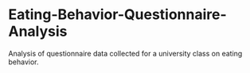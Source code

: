 # Eating-Behavior-Questionnaire-Analysis
Analysis of questionnaire data collected for a university class on eating behavior.
